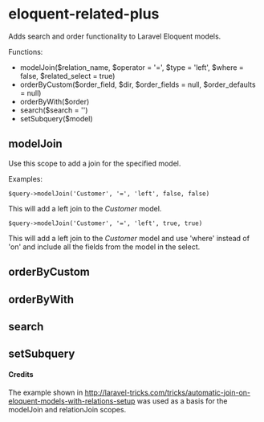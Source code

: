 # eloquent-related-plus
Adds search and order functionality to Laravel Eloquent models.

Functions: 
 * modelJoin($relation_name, $operator = '=', $type = 'left', $where = false, $related_select = true)
 * orderByCustom($order_field, $dir, $order_fields = null, $order_defaults = null)
 * orderByWith($order)
 * search($search = '')
 * setSubquery($model)


## modelJoin

Use this scope to add a join for the specified model.

Examples:
```
$query->modelJoin('Customer', '=', 'left', false, false)
```
This will add a left join to the *Customer* model.

```
$query->modelJoin('Customer', '=', 'left', true, true)
```
This will add a left join to the *Customer* model and use 'where' instead of 'on' and include all the fields from the model in the select.   

## orderByCustom

## orderByWith

## search

## setSubquery




#### Credits

The example shown in 
http://laravel-tricks.com/tricks/automatic-join-on-eloquent-models-with-relations-setup 
was used as a basis for the modelJoin and relationJoin scopes.

 

